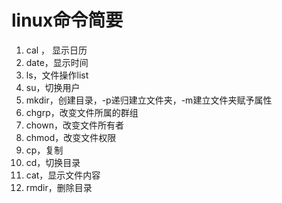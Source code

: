 # linux命令简要

1. cal ， 显示日历
2. date，显示时间
3. ls，文件操作list
4. su，切换用户
5. mkdir，创建目录，-p递归建立文件夹，-m建立文件夹赋予属性
6. chgrp，改变文件所属的群组
7. chown，改变文件所有者
8. chmod，改变文件权限
9. cp，复制
10. cd，切换目录
11. cat，显示文件内容
12. rmdir，删除目录

